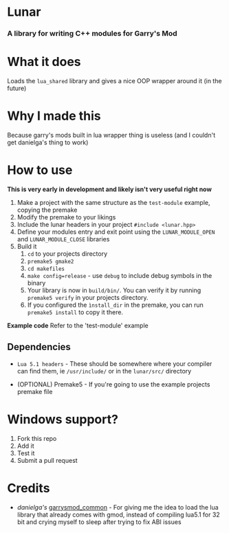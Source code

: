 # Lunar
### A library for writing C++ modules for Garry's Mod

# What it does
Loads the `lua_shared` library and gives a nice OOP wrapper around it (in the future)

# Why I made this
Because garry's mods built in lua wrapper thing is useless (and I couldn't get danielga's thing to work)

# How to use

__This is very early in development and likely isn't very useful right now__

1. Make a project with the same structure as the `test-module` example, copying the premake
2. Modify the premake to your likings
3. Include the lunar headers in your project `#include <lunar.hpp>`
4. Define your modules entry and exit point using the `LUNAR_MODULE_OPEN` and `LUNAR_MODULE_CLOSE` libraries
5. Build it
    1. `cd` to your projects directory
    2. `premake5 gmake2`
    3. `cd makefiles`
    4. `make config=release` - use `debug` to include debug symbols in the binary
    5. Your library is now in `build/bin/`. You can verify it by running `premake5 verify` in your projects directory.
    6. If you configured the `ìnstall_dir` in the premake, you can run `premake5 install` to copy it there.

**Example code** Refer to the 'test-module' example

## Dependencies
  * `Lua 5.1 headers` - These should be somewhere where your compiler can find them, ie `/usr/include/` or in the `lunar/src/` directory
 
  * (OPTIONAL) Premake5 - If you're going to use the example projects premake file

# Windows support?
1. Fork this repo
2. Add it
3. Test it
4. Submit a pull request

# Credits
 * *danielga's* [garrysmod_common](https://github.com/danielga/garrysmod_common) - For giving me the idea to load the lua library that already comes with gmod, instead of compiling lua5.1 for 32 bit and crying myself to sleep after trying to fix ABI issues
